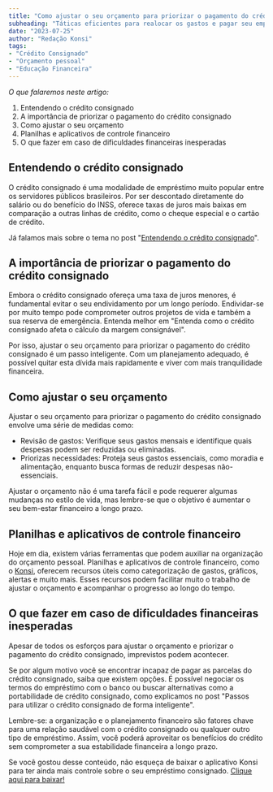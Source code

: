 ```yaml
---
title: "Como ajustar o seu orçamento para priorizar o pagamento do crédito consignado"
subheading: "Táticas eficientes para realocar os gastos e pagar seu empréstimo mais rápido"
date: "2023-07-25"
author: "Redação Konsi"
tags:
- "Crédito Consignado"
- "Orçamento pessoal"
- "Educação Financeira"
---
```


*O que falaremos neste artigo:*

1. Entendendo o crédito consignado
2. A importância de priorizar o pagamento do crédito consignado
3. Como ajustar o seu orçamento
4. Planilhas e aplicativos de controle financeiro
5. O que fazer em caso de dificuldades financeiras inesperadas

## Entendendo o crédito consignado

O crédito consignado é uma modalidade de empréstimo muito popular entre os servidores públicos brasileiros. Por ser descontado diretamente do salário ou do benefício do INSS, oferece taxas de juros mais baixas em comparação a outras linhas de crédito, como o cheque especial e o cartão de crédito. 

Já falamos mais sobre o tema no post "[Entendendo o crédito consignado](https://konsi.com.br/postagens/entenda-a-diferenciao-entre-crdito-consignado-pblico-e-privado)".

## A importância de priorizar o pagamento do crédito consignado

Embora o crédito consignado ofereça uma taxa de juros menores, é fundamental evitar o seu endividamento por um longo período. Endividar-se por muito tempo pode comprometer outros projetos de vida e também a sua reserva de emergência. Entenda melhor em "Entenda como o crédito consignado afeta o cálculo da margem consignável".

Por isso, ajustar o seu orçamento para priorizar o pagamento do crédito consignado é um passo inteligente. Com um planejamento adequado, é possível quitar esta dívida mais rapidamente e viver com mais tranquilidade financeira.

## Como ajustar o seu orçamento

Ajustar o seu orçamento para priorizar o pagamento do crédito consignado envolve uma série de medidas como:

- Revisão de gastos: Verifique seus gastos mensais e identifique quais despesas podem ser reduzidas ou eliminadas.
- Priorizas necessidades: Proteja seus gastos essenciais, como moradia e alimentação, enquanto busca formas de reduzir despesas não-essenciais.
  
Ajustar o orçamento não é uma tarefa fácil e pode requerer algumas mudanças no estilo de vida, mas lembre-se que o objetivo é aumentar o seu bem-estar financeiro a longo prazo.

## Planilhas e aplicativos de controle financeiro

Hoje em dia, existem várias ferramentas que podem auxiliar na organização do orçamento pessoal. Planilhas e aplicativos de controle financeiro, como o [Konsi](https://konsi.com.br/postagens/aplicativo-de-controle-financeiro-confira-otimas-opcoes), oferecem recursos úteis como categorização de gastos, gráficos, alertas e muito mais. Esses recursos podem facilitar muito o trabalho de ajustar o orçamento e acompanhar o progresso ao longo do tempo.

## O que fazer em caso de dificuldades financeiras inesperadas

Apesar de todos os esforços para ajustar o orçamento e priorizar o pagamento do crédito consignado, imprevistos podem acontecer. 

Se por algum motivo você se encontrar incapaz de pagar as parcelas do crédito consignado, saiba que existem opções. É possível negociar os termos do empréstimo com o banco ou buscar alternativas como a portabilidade de crédito consignado, como explicamos no post "Passos para utilizar o crédito consignado de forma inteligente".

Lembre-se: a organização e o planejamento financeiro são fatores chave para uma relação saudável com o crédito consignado ou qualquer outro tipo de empréstimo. Assim, você poderá aproveitar os benefícios do crédito sem comprometer a sua estabilidade financeira a longo prazo.

Se você gostou desse conteúdo, não esqueça de baixar o aplicativo Konsi para ter ainda mais controle sobre o seu empréstimo consignado. [Clique aqui para baixar!](https://konsi.com.br/download)
